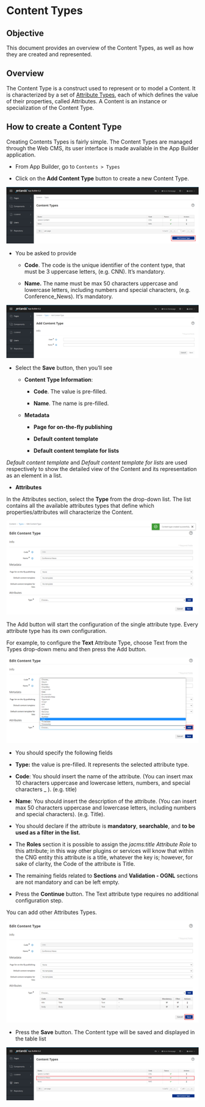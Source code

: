 # Content Types

## Objective

This document provides an overview of the Content Types, as well as how
they are created and represented.

## Overview

The Content Type is a construct used to represent or to model a Content.
It is characterized by a set of [Attribute Types](./list-of-Content-attributes.md), each of which
defines the value of their properties, called Attributes. A Content is
an instance or specialization of the Content Type.

## How to create a Content Type

Creating Contents Types is fairly simple. The Content Types are managed
through the Web CMS, its user interface is made available in the App
Builder application.

-   From App Builder, go to `Contents > Types`

-   Click on the **Add Content Type** button to create a new Content
    Type.

![image](./extracted-media/media/ContentTypes2.png)

-   You be asked to provide

    -   **Code**. The code is the unique identifier of the content type,
        that must be 3 uppercase letters, (e.g. CNN). It’s mandatory.

    -   **Name.** The name must be max 50 characters uppercase and
        lowercase letters, including numbers and special characters,
        (e.g. Conference\_News). It’s mandatory.

![image](./extracted-media/media/ContentTypes3.png)

-   Select the **Save** button, then you’ll see

    -   **Content Type Information**:

        -   **Code**. The value is pre-filled.

        -   **Name**. The name is pre-filled.

    -   **Metadata**

        -   **Page for on-the-fly publishing**

        -   **Default content template**

        -   **Default content template for lists**

*Default content template* and *Default content template for lists* are used
respectively to show the detailed view of the Content and its
representation as an element in a list.

-   **Attributes**

In the Attributes section, select the **Type** from the drop-down list.
The list contains all the available attributes types that define which
properties/attributes will characterize the Content.

![image](./extracted-media/media/ContentTypes4.png)

The Add button will start the configuration of the single attribute
type. Every attribute type has its own configuration.

For example, to configure the **Text** Attribute Type, choose Text from
the Types drop-down menu and then press the Add button.

![image](./extracted-media/media/ContentTypes5.png)

-   You should specify the following fields

-   **Type:** the value is pre-filled. It represents the selected
    attribute type.

-   **Code**: You should insert the name of the attribute. (You
    can insert max 10 characters uppercase and lowercase letters,
    numbers, and special characters \_ ). (e.g. title)

-   **Name**: You should insert the description of the attribute.
    (You can insert max 50 characters uppercase and lowercase letters,
    including numbers and special characters). (e.g. Title).

-   You should declare if the attribute is **mandatory**,
    **searchable**, and **to be used as a filter in the list.**

-   The **Roles** section it is possible to assign the *jacms:title
    Attribute Role* to this attribute; in this way other plugins or
    services will know that within the CNG entity this attribute is a
    title, whatever the key is; however, for sake of clarity, the Code
    of the attribute is Title.

-   The remaining fields related to **Sections** and **Validation -
    OGNL** sections are not mandatory and can be left empty.

-   Press the **Continue** button. The Text attribute type requires no
    additional configuration step.

You can add other Attributes Types.

![image](./extracted-media/media/ContentTypes6.png)

-   Press the **Save** button. The Content type will be saved and displayed
    in the table list

![image](./extracted-media/media/ContentTypes7.png)

